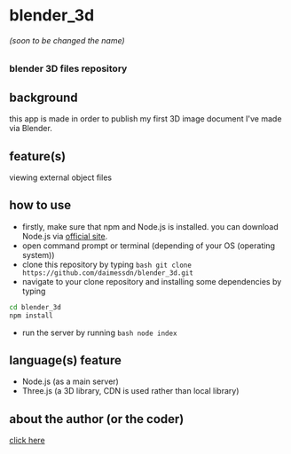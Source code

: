 # blender_3d
###### (soon to be changed the name)
### blender 3D files repository

## background
this app is made in order to publish my first 3D image document I've made via Blender.

## feature(s)
viewing external object files

## how to use
- firstly, make sure that npm and Node.js is installed. you can download Node.js via [official site](https://nodejs.org).
- open command prompt or terminal (depending of your OS (operating system))
- clone this repository by typing ```bash git clone https://github.com/daimessdn/blender_3d.git```
- navigate to your clone repository and installing some dependencies by typing
```bash
cd blender_3d
npm install
```
- run the server by running ```bash node index```

## language(s) feature
- Node.js (as a main server)
- Three.js (a 3D library, CDN is used rather than local library)

## about the author (or the coder)
[click here](https://github.com/daimessdn)